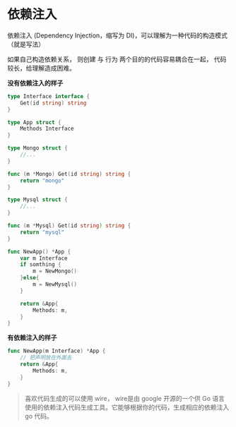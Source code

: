 # 依赖注入

依赖注入 (Dependency Injection，缩写为 DI)，可以理解为一种代码的构造模式（就是写法）

如果自己构造依赖关系， 则创建 与 行为 两个目的的代码容易耦合在一起， 代码较长，给理解造成困难。

**没有依赖注入的样子**
```go
type Interface interface {
    Get(id string) string
}

type App struct {
    Methods Interface
}

type Mongo struct {
    //...
}

func (m *Mongo) Get(id string) string {
    return "mongo"
}

type Mysql struct {
    //...
}

func (m *Mysql) Get(id string) string {
    return "mysql"
}

func NewApp() *App {
    var m Interface
    if somthing {
        m = NewMongo()
    }else{
        m = NewMysql()
    }

    return &App{
        Methods: m,
    }
}
```

**有依赖注入的样子**
```go  
func NewApp(m Interface) *App {
    // 把声明放在外面去
    return &App{
        Methods: m,
    }
}
```

> 喜欢代码生成的可以使用 wire， wire是由 google 开源的一个供 Go 语言使用的依赖注入代码生成工具。它能够根据你的代码，生成相应的依赖注入 go 代码。